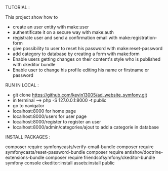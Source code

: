 TUTORIAL :

This project show how to
- create an user entity with make:user
- authentificate it on a secure way with make:auth
- registrate user and send a confirmation email with make:registration-form
- give possibility to user to reset his password with make:reset-password
- add category to database by creating a form with make:form
- Enable users getting changes on their content's style who is published with ckeditor bundle
- Enable user to change his profile editing his name or firstname or password


RUN IN LOCAL :

- git clone https://github.com/kevin13005/ad_website_symfony.git
- in terminal --> php -S 127.0.0.1:8000 -t public
- go to navigator
- localhost:8000 for home page
- localhost:8000/users for user page
- localhost:8000/register to register an user
- localhost:8000/admin/categories/ajout to add a categorie in database


INSTALL PACKAGES :

composer require symfonycasts/verify-email-bundle 
composer require symfonycasts/reset-password-bundle
composer require antishov/doctrine-extensions-bundle
composer require friendsofsymfony/ckeditor-bundle   
symfony console ckeditor:install 
assets:install public 
